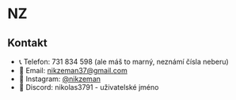 # NZ

## Kontakt

- 📞 Telefon: 731 834 598 (ale máš to marný, neznámí čísla neberu)
- 📧 Email: [nikzeman37@gmail.com](mailto:nikzeman37@gmail.com)
- 📸 Instagram: [@nikzeman](https://www.instagram.com/nikzeman37)
- 💬 Discord: nikolas3791 - uživatelské jméno
